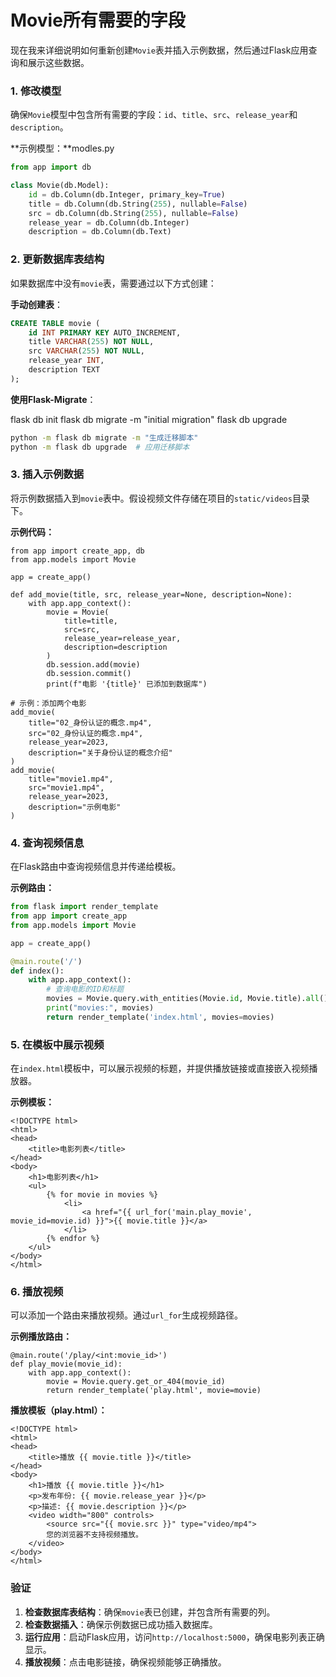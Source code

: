 # Movie所有需要的字段

现在我来详细说明如何重新创建`Movie`表并插入示例数据，然后通过Flask应用查询和展示这些数据。

### **1. 修改模型**

确保`Movie`模型中包含所有需要的字段：`id`、`title`、`src`、`release_year`和`description`。

**示例模型：**modles.py

```python
from app import db

class Movie(db.Model):
    id = db.Column(db.Integer, primary_key=True)
    title = db.Column(db.String(255), nullable=False)
    src = db.Column(db.String(255), nullable=False)
    release_year = db.Column(db.Integer)
    description = db.Column(db.Text)
```



### **2. 更新数据库表结构**

如果数据库中没有`movie`表，需要通过以下方式创建：

**手动创建表**：

```sql
CREATE TABLE movie (
    id INT PRIMARY KEY AUTO_INCREMENT,
    title VARCHAR(255) NOT NULL,
    src VARCHAR(255) NOT NULL,
    release_year INT,
    description TEXT
);
```

**使用Flask-Migrate**：

flask db init
flask db migrate -m "initial migration"
flask db upgrade

```bash
python -m flask db migrate -m "生成迁移脚本" 
python -m flask db upgrade  # 应用迁移脚本

```

### **3. 插入示例数据**

将示例数据插入到`movie`表中。假设视频文件存储在项目的`static/videos`目录下。

**示例代码：**

```
from app import create_app, db
from app.models import Movie

app = create_app()

def add_movie(title, src, release_year=None, description=None):
    with app.app_context():
        movie = Movie(
            title=title,
            src=src,
            release_year=release_year,
            description=description
        )
        db.session.add(movie)
        db.session.commit()
        print(f"电影 '{title}' 已添加到数据库")

# 示例：添加两个电影
add_movie(
    title="02_身份认证的概念.mp4",
    src="02_身份认证的概念.mp4",
    release_year=2023,
    description="关于身份认证的概念介绍"
)
add_movie(
    title="movie1.mp4",
    src="movie1.mp4",
    release_year=2023,
    description="示例电影"
)
```

### **4. 查询视频信息**

在Flask路由中查询视频信息并传递给模板。

**示例路由：**

```python
from flask import render_template
from app import create_app
from app.models import Movie

app = create_app()

@main.route('/')
def index():
    with app.app_context():
        # 查询电影的ID和标题
        movies = Movie.query.with_entities(Movie.id, Movie.title).all()
        print("movies:", movies)
        return render_template('index.html', movies=movies)
```

### **5. 在模板中展示视频**

在`index.html`模板中，可以展示视频的标题，并提供播放链接或直接嵌入视频播放器。

**示例模板：**

```
<!DOCTYPE html>
<html>
<head>
    <title>电影列表</title>
</head>
<body>
    <h1>电影列表</h1>
    <ul>
        {% for movie in movies %}
            <li>
                <a href="{{ url_for('main.play_movie', movie_id=movie.id) }}">{{ movie.title }}</a>
            </li>
        {% endfor %}
    </ul>
</body>
</html>
```

### **6. 播放视频**

可以添加一个路由来播放视频。通过`url_for`生成视频路径。

**示例播放路由：**

```
@main.route('/play/<int:movie_id>')
def play_movie(movie_id):
    with app.app_context():
        movie = Movie.query.get_or_404(movie_id)
        return render_template('play.html', movie=movie)
```

**播放模板（play.html）：**

```
<!DOCTYPE html>
<html>
<head>
    <title>播放 {{ movie.title }}</title>
</head>
<body>
    <h1>播放 {{ movie.title }}</h1>
    <p>发布年份: {{ movie.release_year }}</p>
    <p>描述: {{ movie.description }}</p>
    <video width="800" controls>
        <source src="{{ movie.src }}" type="video/mp4">
        您的浏览器不支持视频播放。
    </video>
</body>
</html>
```

### **验证**

1. **检查数据库表结构**：确保`movie`表已创建，并包含所有需要的列。
2. **检查数据插入**：确保示例数据已成功插入数据库。
3. **运行应用**：启动Flask应用，访问`http://localhost:5000`，确保电影列表正确显示。
4. **播放视频**：点击电影链接，确保视频能够正确播放。